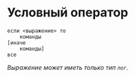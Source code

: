 # Условный оператор

```1c
если <выражение> то
    команды
[иначе
    команды]
все
```

*Выражение может иметь только тип `лог`.*
